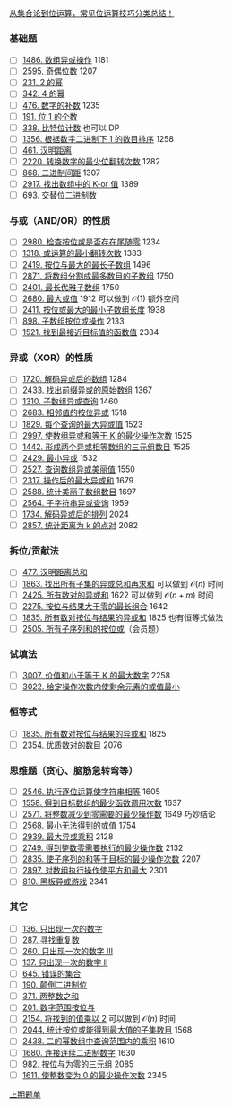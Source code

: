 
[从集合论到位运算，常见位运算技巧分类总结！](https://leetcode.cn/circle/discuss/CaOJ45/)

### 基础题

- [ ]  [1486\. 数组异或操作](https://leetcode.cn/problems/xor-operation-in-an-array/) 1181
- [ ]  [2595\. 奇偶位数](https://leetcode.cn/problems/number-of-even-and-odd-bits/) 1207
- [ ]  [231\. 2 的幂](https://leetcode.cn/problems/power-of-two/)
- [ ]  [342\. 4 的幂](https://leetcode.cn/problems/power-of-four/)
- [ ]  [476\. 数字的补数](https://leetcode.cn/problems/number-complement/) 1235
- [ ]  [191\. 位 1 的个数](https://leetcode.cn/problems/number-of-1-bits/)
- [ ]  [338\. 比特位计数](https://leetcode.cn/problems/counting-bits/) 也可以 DP
- [ ]  [1356\. 根据数字二进制下 1 的数目排序](https://leetcode.cn/problems/sort-integers-by-the-number-of-1-bits/) 1258
- [ ]  [461\. 汉明距离](https://leetcode.cn/problems/hamming-distance/)
- [ ]  [2220\. 转换数字的最少位翻转次数](https://leetcode.cn/problems/minimum-bit-flips-to-convert-number/) 1282
- [ ]  [868\. 二进制间距](https://leetcode.cn/problems/binary-gap/) 1307
- [ ]  [2917\. 找出数组中的 K-or 值](https://leetcode.cn/problems/find-the-k-or-of-an-array/) 1389
- [ ]  [693\. 交替位二进制数](https://leetcode.cn/problems/binary-number-with-alternating-bits/)

### 与或（AND/OR）的性质

- [ ]  [2980\. 检查按位或是否存在尾随零](https://leetcode.cn/problems/check-if-bitwise-or-has-trailing-zeros/) 1234
- [ ]  [1318\. 或运算的最小翻转次数](https://leetcode.cn/problems/minimum-flips-to-make-a-or-b-equal-to-c/) 1383
- [ ]  [2419\. 按位与最大的最长子数组](https://leetcode.cn/problems/longest-subarray-with-maximum-bitwise-and/) 1496
- [ ]  [2871\. 将数组分割成最多数目的子数组](https://leetcode.cn/problems/split-array-into-maximum-number-of-subarrays/) 1750
- [ ]  [2401\. 最长优雅子数组](https://leetcode.cn/problems/longest-nice-subarray/) 1750
- [ ]  [2680\. 最大或值](https://leetcode.cn/problems/maximum-or/) 1912 可以做到 $\mathcal{O}(1)$ 额外空间
- [ ]  [2411\. 按位或最大的最小子数组长度](https://leetcode.cn/problems/smallest-subarrays-with-maximum-bitwise-or/) 1938
- [ ]  [898\. 子数组按位或操作](https://leetcode.cn/problems/bitwise-ors-of-subarrays/) 2133
- [ ]  [1521\. 找到最接近目标值的函数值](https://leetcode.cn/problems/find-a-value-of-a-mysterious-function-closest-to-target/) 2384

### 异或（XOR）的性质

- [ ]  [1720\. 解码异或后的数组](https://leetcode.cn/problems/decode-xored-array/) 1284
- [ ]  [2433\. 找出前缀异或的原始数组](https://leetcode.cn/problems/find-the-original-array-of-prefix-xor/) 1367
- [ ]  [1310\. 子数组异或查询](https://leetcode.cn/problems/xor-queries-of-a-subarray/) 1460
- [ ]  [2683\. 相邻值的按位异或](https://leetcode.cn/problems/neighboring-bitwise-xor/) 1518
- [ ]  [1829\. 每个查询的最大异或值](https://leetcode.cn/problems/maximum-xor-for-each-query/) 1523
- [ ]  [2997\. 使数组异或和等于 K 的最少操作次数](https://leetcode.cn/problems/minimum-number-of-operations-to-make-array-xor-equal-to-k/) 1525
- [ ]  [1442\. 形成两个异或相等数组的三元组数目](https://leetcode.cn/problems/count-triplets-that-can-form-two-arrays-of-equal-xor/) 1525
- [ ]  [2429\. 最小异或](https://leetcode.cn/problems/minimize-xor/) 1532
- [ ]  [2527\. 查询数组异或美丽值](https://leetcode.cn/problems/find-xor-beauty-of-array/) 1550
- [ ]  [2317\. 操作后的最大异或和](https://leetcode.cn/problems/maximum-xor-after-operations/) 1679
- [ ]  [2588\. 统计美丽子数组数目](https://leetcode.cn/problems/count-the-number-of-beautiful-subarrays/) 1697
- [ ]  [2564\. 子字符串异或查询](https://leetcode.cn/problems/substring-xor-queries/) 1959
- [ ]  [1734\. 解码异或后的排列](https://leetcode.cn/problems/decode-xored-permutation/) 2024
- [ ]  [2857\. 统计距离为 k 的点对](https://leetcode.cn/problems/count-pairs-of-points-with-distance-k/) 2082

### 拆位/贡献法

- [ ]  [477\. 汉明距离总和](https://leetcode.cn/problems/total-hamming-distance/)
- [ ]  [1863\. 找出所有子集的异或总和再求和](https://leetcode.cn/problems/sum-of-all-subset-xor-totals/) 可以做到 $\mathcal{O}(n)$ 时间
- [ ]  [2425\. 所有数对的异或和](https://leetcode.cn/problems/bitwise-xor-of-all-pairings/) 1622 可以做到 $\mathcal{O}(n+m)$ 时间
- [ ]  [2275\. 按位与结果大于零的最长组合](https://leetcode.cn/problems/largest-combination-with-bitwise-and-greater-than-zero/) 1642
- [ ]  [1835\. 所有数对按位与结果的异或和](https://leetcode.cn/problems/find-xor-sum-of-all-pairs-bitwise-and/) 1825 也有恒等式做法
- [ ]  [2505\. 所有子序列和的按位或](https://leetcode.cn/problems/bitwise-or-of-all-subsequence-sums/)（会员题）

### 试填法

- [ ]  [3007\. 价值和小于等于 K 的最大数字](https://leetcode.cn/problems/maximum-number-that-sum-of-the-prices-is-less-than-or-equal-to-k/) 2258
- [ ]  [3022\. 给定操作次数内使剩余元素的或值最小](https://leetcode.cn/problems/minimize-or-of-remaining-elements-using-operations/)

### 恒等式

- [ ]  [1835\. 所有数对按位与结果的异或和](https://leetcode.cn/problems/find-xor-sum-of-all-pairs-bitwise-and/) 1825
- [ ]  [2354\. 优质数对的数目](https://leetcode.cn/problems/number-of-excellent-pairs/) 2076

### 思维题（贪心、脑筋急转弯等）

- [ ]  [2546\. 执行逐位运算使字符串相等](https://leetcode.cn/problems/apply-bitwise-operations-to-make-strings-equal/) 1605
- [ ]  [1558\. 得到目标数组的最少函数调用次数](https://leetcode.cn/problems/minimum-numbers-of-function-calls-to-make-target-array/) 1637
- [ ]  [2571\. 将整数减少到零需要的最少操作数](https://leetcode.cn/problems/minimum-operations-to-reduce-an-integer-to-0/) 1649 巧妙结论
- [ ]  [2568\. 最小无法得到的或值](https://leetcode.cn/problems/minimum-impossible-or/) 1754
- [ ]  [2939\. 最大异或乘积](https://leetcode.cn/problems/maximum-xor-product/) 2128
- [ ]  [2749\. 得到整数零需要执行的最少操作数](https://leetcode.cn/problems/minimum-operations-to-make-the-integer-zero/) 2132
- [ ]  [2835\. 使子序列的和等于目标的最少操作次数](https://leetcode.cn/problems/minimum-operations-to-form-subsequence-with-target-sum/) 2207
- [ ]  [2897\. 对数组执行操作使平方和最大](https://leetcode.cn/problems/apply-operations-on-array-to-maximize-sum-of-squares/) 2301
- [ ]  [810\. 黑板异或游戏](https://leetcode.cn/problems/chalkboard-xor-game/) 2341

### 其它

- [ ]  [136\. 只出现一次的数字](https://leetcode.cn/problems/single-number/)
- [ ]  [287\. 寻找重复数](https://leetcode.cn/problems/find-the-duplicate-number/)
- [ ]  [260\. 只出现一次的数字 III](https://leetcode.cn/problems/single-number-iii/)
- [ ]  [137\. 只出现一次的数字 II](https://leetcode.cn/problems/single-number-ii/)
- [ ]  [645\. 错误的集合](https://leetcode.cn/problems/set-mismatch/)
- [ ]  [190\. 颠倒二进制位](https://leetcode.cn/problems/reverse-bits/)
- [ ]  [371\. 两整数之和](https://leetcode.cn/problems/sum-of-two-integers/)
- [ ]  [201\. 数字范围按位与](https://leetcode.cn/problems/bitwise-and-of-numbers-range/)
- [ ]  [2154\. 将找到的值乘以 2](https://leetcode.cn/problems/keep-multiplying-found-values-by-two/) 可以做到 $\mathcal{O}(n)$ 时间
- [ ]  [2044\. 统计按位或能得到最大值的子集数目](https://leetcode.cn/problems/count-number-of-maximum-bitwise-or-subsets/) 1568
- [ ]  [2438\. 二的幂数组中查询范围内的乘积](https://leetcode.cn/problems/range-product-queries-of-powers/) 1610
- [ ]  [1680\. 连接连续二进制数字](https://leetcode.cn/problems/concatenation-of-consecutive-binary-numbers/) 1630
- [ ]  [982\. 按位与为零的三元组](https://leetcode.cn/problems/triples-with-bitwise-and-equal-to-zero/) 2085
- [ ]  [1611\. 使整数变为 0 的最少操作次数](https://leetcode.cn/problems/minimum-one-bit-operations-to-make-integers-zero/) 2345

[上期题单](https://leetcode.cn/circle/discuss/YiXPXW/)
